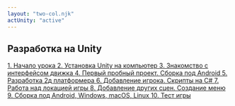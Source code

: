 ```yaml
---
layout: "two-col.njk"
actUnity: "active"
---
```


<div class="list-group">
    <h2 class="title">Разработка на Unity</h2>
    <a href="1" class="list-group-item list-group-item-action" aria-label="Урок номер 1">
        1. Начало урока
    </a>
    <a href="#" class="list-group-item list-group-item-action" aria-label="Урок номер 2">
        2. Установка Unity на компьютер
    </a>
    <a href="#" class="list-group-item list-group-item-action" aria-label="Урок номер 3">
        3. Знакомство с интерфейсом движка
    </a>
    <a href="#" class="list-group-item list-group-item-action" aria-label="Урок номер 4">
        4. Первый пробный проект. Сборка под Android
    </a>
    <a href="#" class="list-group-item list-group-item-action" aria-label="Урок номер 5">
        5. Разработка 2д платформера
    </a>
    <a href="#" class="list-group-item list-group-item-action" aria-label="Урок номер 6">
        6. Добавление игрока. Скрипты на C#
    </a>
    <a href="#" class="list-group-item list-group-item-action" aria-label="Урок номер 7">
        7. Работа над локацией игры
    </a>
    <a href="#" class="list-group-item list-group-item-action" aria-label="Урок номер 8">
        8. Добавление других сцен. Создание меню
    </a>
    <a href="#" class="list-group-item list-group-item-action" aria-label="Урок номер 9">
        9. Сборка под Android, Windows, macOS, Linux
    </a>
    <a href="#" class="list-group-item list-group-item-action" aria-label="Урок номер 10">
        10. Тест игры
    </a>
</div>
